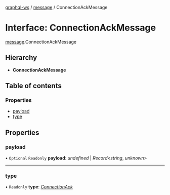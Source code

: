 [graphql-ws](../README.md) / [message](../modules/message.md) / ConnectionAckMessage

# Interface: ConnectionAckMessage

[message](../modules/message.md).ConnectionAckMessage

## Hierarchy

* **ConnectionAckMessage**

## Table of contents

### Properties

- [payload](message.connectionackmessage.md#payload)
- [type](message.connectionackmessage.md#type)

## Properties

### payload

• `Optional` `Readonly` **payload**: *undefined* | *Record*<*string*, *unknown*\>

___

### type

• `Readonly` **type**: [*ConnectionAck*](../enums/message.messagetype.md#connectionack)
